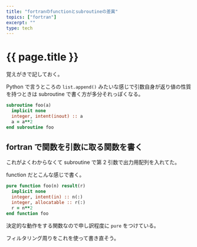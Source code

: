 ```yaml
---
title: "fortranのfunctionとsubroutineの差異"
topics: ["fortran"]
excerpt: ""
type: tech
---
```


# {{ page.title }}

覚えがきで記しておく。

Python で言うところの `list.append()` みたいな感じで引数自身が返り値の性質を持つときは subroutine で書く方が多分それっぽくなる。

```fortran
subroutine foo(a)
  implicit none
  integer, intent(inout) :: a
  a = a**2
end subroutine foo
```

## fortran で関数を引数に取る関数を書く

これがよくわからなくて subroutine で第 2 引数で出力用配列を入れてた。

function だとこんな感じで書く。

```fortran
pure function foo(n) result(r)
  implicit none
  integer, intent(in) :: n(:)
  integer, allocatable :: r(:)
  r = n**2
end function foo
```

決定的な動作をする関数なので申し訳程度に `pure` をつけている。

フィルタリング周りをこれを使って書き直そう。
